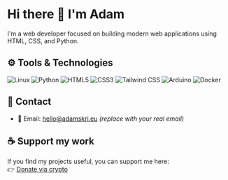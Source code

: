 # Hi there 👋 I'm Adam
I'm a web developer focused on building modern web applications using HTML, CSS, and Python.


## ⚙️ Tools & Technologies

![Linux](https://img.shields.io/badge/Linux-%23000000.svg?style=flat&logo=linux&logoColor=white)
![Python](https://img.shields.io/badge/Python-%233776AB.svg?style=flat&logo=python&logoColor=white)
![HTML5](https://img.shields.io/badge/HTML5-%23E34F26.svg?style=flat&logo=html5&logoColor=white)
![CSS3](https://img.shields.io/badge/CSS3-%231572B6.svg?style=flat&logo=css3&logoColor=white)
![Tailwind CSS](https://img.shields.io/badge/Tailwind_CSS-%2338B2AC.svg?style=flat&logo=tailwind-css&logoColor=white)
![Arduino](https://img.shields.io/badge/Arduino-%2300979D.svg?style=flat&logo=arduino&logoColor=white)
![Docker](https://img.shields.io/badge/Docker-%230db7ed.svg?style=flat&logo=docker&logoColor=white)


## 💬 Contact

- 📧 Email: hello@adamskri.eu *(replace with your real email)*  


## ☕ Support my work

If you find my projects useful, you can support me here:  
👉 [Donate via crypto](crypto_donate.md)

